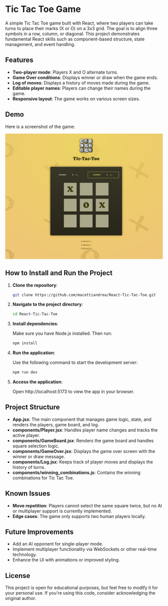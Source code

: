 # Tic Tac Toe Game

A simple Tic Tac Toe game built with React, where two players can take turns to place their marks (X or O) on a 3x3 grid. The goal is to align three symbols in a row, column, or diagonal. This project demonstrates fundamental React skills such as component-based structure, state management, and event handling.

## Features

- **Two-player mode**: Players X and O alternate turns.
- **Game Over conditions**: Displays winner or draw when the game ends.
- **Log of moves**: Displays a history of moves made during the game.
- **Editable player names**: Players can change their names during the game.
- **Responsive layout**: The game works on various screen sizes.

## Demo

Here is a screenshot of the game:

![Tic Tac Toe Screenshot](https://github.com/macettiandrea/React-Tic-Tac-Toe/raw/main/screenshots/Screenshot.png)

## How to Install and Run the Project

1. **Clone the repository**:

   ```bash
   git clone https://github.com/macettiandrea/React-Tic-Tac-Toe.git
   ```

2. **Navigate to the project directory**:

   ```bash
   cd React-Tic-Tac-Toe
   ```

3. **Install dependencies**:

   Make sure you have Node.js installed. Then run:

   ```bash
   npm install
   ```

4. **Run the application**:

   Use the following command to start the development server:

   ```bash
   npm run dev
   ```

5. **Access the application**:

   Open http://localhost:5173 to view the app in your browser.

## Project Structure

- **App.jsx**: The main component that manages game logic, state, and renders the players, game board, and log.
- **components/Player.jsx**: Handles player name changes and tracks the active player.
- **components/GameBoard.jsx**: Renders the game board and handles square selection logic.
- **components/GameOver.jsx**: Displays the game over screen with the winner or draw message.
- **components/Log.jsx**: Keeps track of player moves and displays the history of turns.
- **components/winning_combinations.js**: Contains the winning combinations for Tic Tac Toe.

## Known Issues

- **Move repetition**: Players cannot select the same square twice, but no AI or multiplayer support is currently implemented.
- **Edge cases**: The game only supports two human players locally.

## Future Improvements

- Add an AI opponent for single-player mode.
- Implement multiplayer functionality via WebSockets or other real-time technology.
- Enhance the UI with animations or improved styling.

## License

This project is open for educational purposes, but feel free to modify it for your personal use. If you're using this code, consider acknowledging the original author.
